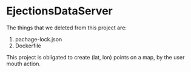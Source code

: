 # EjectionsDataServer
The things that we deleted from this project are: 
1) pachage-lock.json
2) Dockerfile 

This project is obligated to create (lat, lon) points on a map, by the user mouth action. 

